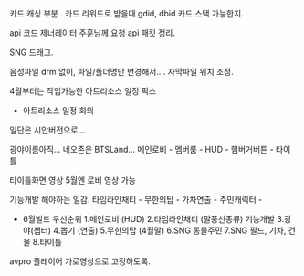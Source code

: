 
카드 캐싱 부분 . 카드 리워드로 받을때 gdid, dbid 카드 스택 가능한지.

api 코드 제너레이터 주훈님께 요청
api 패킷 정리. 

SNG 드래그. 

음성파일 drm 없이, 파일/폴더명만 변경해서....
자막파일 위치 조정.

4월부터는 작업가능한 아트리소스 일정 픽스


- 아트리소스 일정 회의


일단은 시안버전으로...

광야이름아직...
네오존은 BTSLand...
메인로비 - 멤버룸 - HUD - 햄버거버튼 - 
타이틀



타이틀화면 영상
5월엔 로비 영상 가능


기능개발 해야하는 일감.
타임라인채티 - 무한의탑 - 가차연출 - 주민캐릭터 - 


- 6월빌드 우선순위
1.메인로비 (HUD)
2.타임라인채티 (말풍선종류) 기능개발
3.광야(챕터)
4.뽑기 (연출)
5.무한의탑 (4월말)
6.SNG 동물주민
7.SNG 필드, 기차, 건물
8.타이틀


avpro 플레이어 가로영상으로 고정하도록.